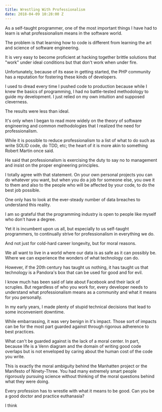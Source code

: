 ```yaml
---
title: Wrestling With Professionalism
date: 2018-04-09 10:28:00 Z
---
```


As a self-taught programmer, one of the most important things I have had to learn is what professionalism means in the software world.

The problem is that learning how to code is different from learning the art and science of software engineering.

It is very easy to become proficient at hacking together brittle solutions that "work" under ideal conditions but that don't work when under fire.

Unfortunately, because of its ease in getting started, the PHP community has a reputation for fostering these kinds of developers. 

I used to dread every time I pushed code to production because while I knew the basics of programming, I had no battle-tested methodology to guide my development. I just relied on my own intuition and supposed cleverness.

The results were less than ideal. 

It's only when I began to read more widely on the theory of software engineering and common methodologies that I realized the need for professionalism.

While it is possible to reduce professionalism to a list of what to do such as write SOLID code, do TDD, etc; the heart of it is more akin to something Robert Martin once said.

He said that professionalism is exercising the duty to say no to management and insist on the proper engineering principles.

I totally agree with that statement. On your own personal projects you can do whatever you want, but when you do a job for someone else, you owe it to them and also to the people who will be affected by your code, to do the best job possible.

One only has to look at the ever-steady number of data breaches to understand this reality. 

I am so grateful that the programming industry is open to people like myself who don't have a degree. 

Yet it is incumbent upon us all, but especially to us self-taught programmers, to continually strive for professionalism in everything we do.

And not just for cold-hard career longevity, but for moral reasons.

We all want to live in a world where our data is as safe as it can possibly be. Where we can experience the wonders of what technology can do.

However, if the 20th century has taught us nothing, it has taught us that technology is a Pandora's box that can be used for good and for evil.

I know much has been said of late about Facebook and their lack of scruples. But regardless of who you work for, every developer needs to understand what professionalism means as a community and what it means for you personally.

In my early years, I made plenty of stupid technical decisions that lead to some inconvenient downtime. 

While embarrassing, it was very benign in it's impact. Those sort of impacts can be for the most part guarded against through rigorous adherence to best practices.

What can't be guarded against is the lack of a moral center. In part, because life is a Venn diagram and the domain of writing good code overlaps but is not enveloped by caring about the human cost of the code you write.

This is exactly the moral ambiguity behind the Manhatten project or the Manifesto of Ninety-Three. You had many extremely smart people rigorously pursuing science without thinking of the moral questions behind what they were doing.

Every profession has to wrestle with what it means to be good. Can you be a good doctor and practice euthanasia? 

I think 

 














